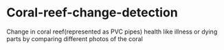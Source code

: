 # Coral-reef-change-detection
Change in coral reef(represented as PVC pipes) health like illness or dying parts by comparing different photos of the coral
